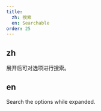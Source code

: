 ```yaml
---
title:
  zh: 搜索
  en: Searchable
order: 25
---
```

## zh

展开后可对选项进行搜索。

## en

Search the options while expanded.

